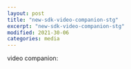 ```yaml
---
layout: post
title: "new-sdk-video-companion-stg"
excerpt: "new-sdk-video-companion-stg"
modified: 2021-30-06
categories: media
---
```


video companion:
<br/>
<div class="apester-media" data-media-id="60dc34944da93f0025451d7a" height="350">
</div>



<script async src="https://sdk.stg.apester.com/core.min.js"></script>